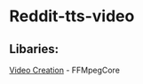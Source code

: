 # Reddit-tts-video

## Libaries:

[Video Creation](https://github.com/rosenbjerg/FFMpegCore) - FFMpegCore
